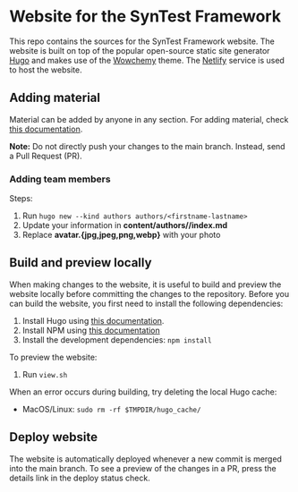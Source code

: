 # Website for the SynTest Framework

This repo contains the sources for the SynTest Framework website.
The website is built on top of the popular open-source static site generator [Hugo](https://gohugo.io/) and makes use of the [Wowchemy](https://wowchemy.com/) theme.
The [Netlify](https://gohugo.io/) service is used to host the website.

## Adding material

Material can be added by anyone in any section.
For adding material, check [this documentation](https://wowchemy.com/docs/).

**Note:** Do not directly push your changes to the main branch. Instead, send a Pull Request (PR).

### Adding team members

Steps:

1. Run `hugo new --kind authors authors/<firstname-lastname>`
2. Update your information in **content/authors/<firstname-lastname>/index.md**
3. Replace **avatar.{jpg,jpeg,png,webp}** with your photo

## Build and preview locally

When making changes to the website, it is useful to build and preview the website locally before committing the changes to the repository.
Before you can build the website, you first need to install the following dependencies:

1. Install Hugo using [this documentation](https://gohugo.io/getting-started/installing/).
2. Install NPM using [this documentation](https://docs.npmjs.com/downloading-and-installing-node-js-and-npm)
3. Install the development dependencies: `npm install`

To preview the website:

1. Run `view.sh`

When an error occurs during building, try deleting the local Hugo cache:

- MacOS/Linux: `sudo rm -rf $TMPDIR/hugo_cache/`

## Deploy website

The website is automatically deployed whenever a new commit is merged into the main branch.
To see a preview of the changes in a PR, press the details link in the deploy status check.
